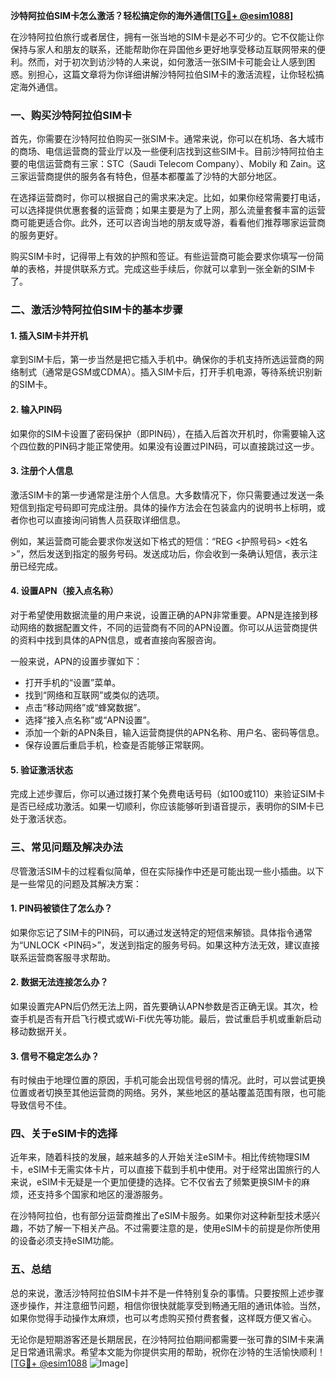 **沙特阿拉伯SIM卡怎么激活？轻松搞定你的海外通信[[TG💪+ @esim1088](https://t.me/s/esim1088)]**

在沙特阿拉伯旅行或者居住，拥有一张当地的SIM卡是必不可少的。它不仅能让你保持与家人和朋友的联系，还能帮助你在异国他乡更好地享受移动互联网带来的便利。然而，对于初次到访沙特的人来说，如何激活一张SIM卡可能会让人感到困惑。别担心，这篇文章将为你详细讲解沙特阿拉伯SIM卡的激活流程，让你轻松搞定海外通信。

### 一、购买沙特阿拉伯SIM卡

首先，你需要在沙特阿拉伯购买一张SIM卡。通常来说，你可以在机场、各大城市的商场、电信运营商的营业厅以及一些便利店找到这些SIM卡。目前沙特阿拉伯主要的电信运营商有三家：STC（Saudi Telecom Company）、Mobily 和 Zain。这三家运营商提供的服务各有特色，但基本都覆盖了沙特的大部分地区。

在选择运营商时，你可以根据自己的需求来决定。比如，如果你经常需要打电话，可以选择提供优惠套餐的运营商；如果主要是为了上网，那么流量套餐丰富的运营商可能更适合你。此外，还可以咨询当地的朋友或导游，看看他们推荐哪家运营商的服务更好。

购买SIM卡时，记得带上有效的护照和签证。有些运营商可能会要求你填写一份简单的表格，并提供联系方式。完成这些手续后，你就可以拿到一张全新的SIM卡了。

### 二、激活沙特阿拉伯SIM卡的基本步骤

#### 1. 插入SIM卡并开机

拿到SIM卡后，第一步当然是把它插入手机中。确保你的手机支持所选运营商的网络制式（通常是GSM或CDMA）。插入SIM卡后，打开手机电源，等待系统识别新的SIM卡。

#### 2. 输入PIN码

如果你的SIM卡设置了密码保护（即PIN码），在插入后首次开机时，你需要输入这个四位数的PIN码才能正常使用。如果没有设置过PIN码，可以直接跳过这一步。

#### 3. 注册个人信息

激活SIM卡的第一步通常是注册个人信息。大多数情况下，你只需要通过发送一条短信到指定号码即可完成注册。具体的操作方法会在包装盒内的说明书上标明，或者你也可以直接询问销售人员获取详细信息。

例如，某运营商可能会要求你发送如下格式的短信：“REG <护照号码> <姓名>”，然后发送到指定的服务号码。发送成功后，你会收到一条确认短信，表示注册已经完成。

#### 4. 设置APN（接入点名称）

对于希望使用数据流量的用户来说，设置正确的APN非常重要。APN是连接到移动网络的数据配置文件，不同的运营商有不同的APN设置。你可以从运营商提供的资料中找到具体的APN信息，或者直接向客服咨询。

一般来说，APN的设置步骤如下：

- 打开手机的“设置”菜单。
- 找到“网络和互联网”或类似的选项。
- 点击“移动网络”或“蜂窝数据”。
- 选择“接入点名称”或“APN设置”。
- 添加一个新的APN条目，输入运营商提供的APN名称、用户名、密码等信息。
- 保存设置后重启手机，检查是否能够正常联网。

#### 5. 验证激活状态

完成上述步骤后，你可以通过拨打某个免费电话号码（如100或110）来验证SIM卡是否已经成功激活。如果一切顺利，你应该能够听到语音提示，表明你的SIM卡已处于激活状态。

### 三、常见问题及解决办法

尽管激活SIM卡的过程看似简单，但在实际操作中还是可能出现一些小插曲。以下是一些常见的问题及其解决方案：

#### 1. PIN码被锁住了怎么办？

如果你忘记了SIM卡的PIN码，可以通过发送特定的短信来解锁。具体指令通常为“UNLOCK <PIN码>”，发送到指定的服务号码。如果这种方法无效，建议直接联系运营商客服寻求帮助。

#### 2. 数据无法连接怎么办？

如果设置完APN后仍然无法上网，首先要确认APN参数是否正确无误。其次，检查手机是否有开启飞行模式或Wi-Fi优先等功能。最后，尝试重启手机或重新启动移动数据开关。

#### 3. 信号不稳定怎么办？

有时候由于地理位置的原因，手机可能会出现信号弱的情况。此时，可以尝试更换位置或者切换至其他运营商的网络。另外，某些地区的基站覆盖范围有限，也可能导致信号不佳。

### 四、关于eSIM卡的选择

近年来，随着科技的发展，越来越多的人开始关注eSIM卡。相比传统物理SIM卡，eSIM卡无需实体卡片，可以直接下载到手机中使用。对于经常出国旅行的人来说，eSIM卡无疑是一个更加便捷的选择。它不仅省去了频繁更换SIM卡的麻烦，还支持多个国家和地区的漫游服务。

在沙特阿拉伯，也有部分运营商推出了eSIM卡服务。如果你对这种新型技术感兴趣，不妨了解一下相关产品。不过需要注意的是，使用eSIM卡的前提是你所使用的设备必须支持eSIM功能。

### 五、总结

总的来说，激活沙特阿拉伯SIM卡并不是一件特别复杂的事情。只要按照上述步骤逐步操作，并注意细节问题，相信你很快就能享受到畅通无阻的通讯体验。当然，如果你觉得手动操作太麻烦，也可以考虑购买预付费套餐，这样既方便又省心。

无论你是短期游客还是长期居民，在沙特阿拉伯期间都需要一张可靠的SIM卡来满足日常通讯需求。希望本文能为你提供实用的帮助，祝你在沙特的生活愉快顺利！[[TG💪+ @esim1088](https://t.me/s/esim1088) ![Image](https://i.postimg.cc/4NQfJmqS/Snipaste-2025-05-13-00-14-12.png)]